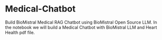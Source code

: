 # Medical-Chatbot
Build BioMistral Medical RAG Chatbot using BioMistral Open Source LLM. In the notebook we will build a Medical Chatbot with BioMistral LLM and Heart Health pdf file.
